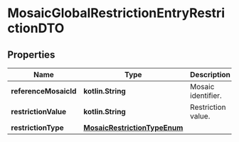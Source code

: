 
# MosaicGlobalRestrictionEntryRestrictionDTO

## Properties
Name | Type | Description | Notes
------------ | ------------- | ------------- | -------------
**referenceMosaicId** | **kotlin.String** | Mosaic identifier. | 
**restrictionValue** | **kotlin.String** | Restriction value. | 
**restrictionType** | [**MosaicRestrictionTypeEnum**](MosaicRestrictionTypeEnum.md) |  | 



